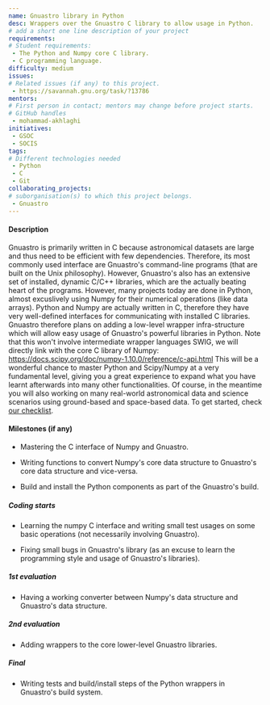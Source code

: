 ```yaml
---
name: Gnuastro library in Python
desc: Wrappers over the Gnuastro C library to allow usage in Python.
# add a short one line description of your project
requirements:
# Student requirements:
 - The Python and Numpy core C library.
 - C programming language.
difficulty: medium
issues:
# Related issues (if any) to this project.
 - https://savannah.gnu.org/task/?13786
mentors:
# First person in contact; mentors may change before project starts.
# GitHub handles
 - mohammad-akhlaghi
initiatives:
 - GSOC
 - SOCIS
tags:
# Different technologies needed
 - Python
 - C
 - Git
collaborating_projects:
# suborganisation(s) to which this project belongs.
 - Gnuastro
---
```



#### Description

Gnuastro is primarily written in C because astronomical datasets are large and thus need to be efficient with few dependencies.
Therefore, its most commonly used interface are Gnuastro's command-line programs (that are built on the Unix philosophy).
However, Gnuastro's also has an extensive set of installed, dynamic C/C++ libraries, which are the actually beating heart of the programs.
However, many projects today are done in Python, almost excuslively using Numpy for their numerical operations (like data arrays).
Python and Numpy are actually written in C, therefore they have very well-defined interfaces for communicating with installed C libraries.
Gnuastro therefore plans on adding a low-level wrapper infra-structure which will allow easy usage of Gnuastro's powerful libraries in Python.
Note that this won't involve intermediate wrapper languages SWIG, we will directly link with the core C library of Numpy: https://docs.scipy.org/doc/numpy-1.10.0/reference/c-api.html
This will be a wonderful chance to master Python and Scipy/Numpy at a very fundamental level, giving you a great experience to expand what you have learnt afterwards into many other functionalities.
Of course, in the meantime you will also working on many real-world astronomical data and science scenarios using ground-based and space-based data.
To get started, check [our checklist](http://savannah.gnu.org/support/?110457#comment0).

#### Milestones (if any)

 * Mastering the C interface of Numpy and Gnuastro.

 * Writing functions to convert Numpy's core data structure to Gnuastro's core data structure and vice-versa.

 * Build and install the Python components as part of the Gnuastro's build.

##### Coding starts

* Learning the numpy C interface and writing small test usages on some basic operations (not necessarily involving Gnuastro).

* Fixing small bugs in Gnuastro's library (as an excuse to learn the programming style and usage of Gnuastro's libraries).

##### 1st evaluation

* Having a working converter between Numpy's data structure and Gnuastro's data structure.

##### 2nd evaluation

* Adding wrappers to the core lower-level Gnuastro libraries.

##### Final

* Writing tests and build/install steps of the Python wrappers in Gnuastro's build system.
